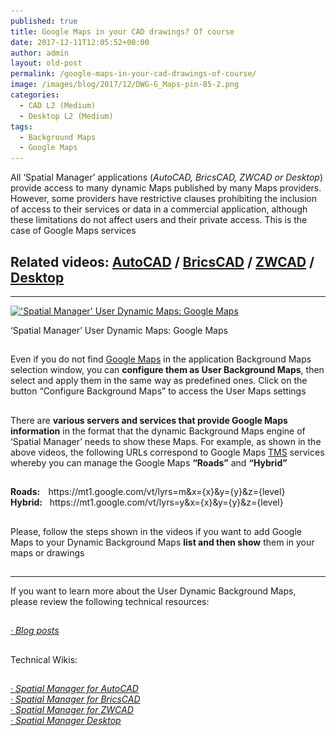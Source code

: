 ```yaml
---
published: true
title: Google Maps in your CAD drawings? Of course
date: 2017-12-11T12:05:52+00:00
author: admin
layout: old-post
permalink: /google-maps-in-your-cad-drawings-of-course/
image: /images/blog/2017/12/DWG-G_Maps-pin-85-2.png
categories:
  - CAD L2 (Medium)
  - Desktop L2 (Medium)
tags:
  - Background Maps
  - Google Maps
---
```

<p>
  All &#8216;Spatial Manager&#8217; applications (<em>AutoCAD, BricsCAD, ZWCAD or Desktop</em>) provide access to many dynamic Maps published by many Maps providers. However, some providers have restrictive clauses prohibiting the inclusion of access to their services or data in a commercial application, although these limitations do not affect users and their private access. This is the case of Google Maps services<!--more-->
</p>

<h2>
  Related videos: <a href="https://youtu.be/icHJyAk_TmA?rel=0" target="_blank" rel="nofollow"><span>AutoCAD</span></a> / <a href="https://youtu.be/i8sBqos80uw?rel=0" target="_blank" rel="nofollow"><span>BricsCAD</span></a> / <a href="https://youtu.be/Vea2cnDbS4s?rel=0" target="_blank" rel="nofollow"><span>ZWCAD</span></a> / <span><a href="https://youtu.be/tKlG0U9gMic" target="_blank" rel="nofollow">Desktop</a></span>
</h2>

* * *

<div>
  <a href="/images/blog/2017/12/SPM-User-Maps-Google-Maps.png" target="_blank" rel="nofollow"><img src="/images/blog/2017/12/SPM-User-Maps-Google-Maps-1024x576.png" alt="'Spatial Manager' User Dynamic Maps: Google Maps" width="625" height="352" srcset="/images/blog/2017/12/SPM-User-Maps-Google-Maps-1024x576.png 1024w, /images/blog/2017/12/SPM-User-Maps-Google-Maps-300x169.png 300w, /images/blog/2017/12/SPM-User-Maps-Google-Maps-768x432.png 768w, /images/blog/2017/12/SPM-User-Maps-Google-Maps-624x351.png 624w, /images/blog/2017/12/SPM-User-Maps-Google-Maps.png 1280w" sizes="(max-width: 625px) 100vw, 625px" /></a>
  
  <p>
    &#8216;Spatial Manager&#8217; User Dynamic Maps: Google Maps
  </p>
</div>

<h2>
</h2>

Even if you do not find <a href="https://en.wikipedia.org/wiki/Google_Maps" target="_blank" rel="nofollow">Google Maps</a> in the application Background Maps selection window, you can **configure them as User Background Maps**, then select and apply them in the same way as predefined ones. Click on the button &#8220;Configure Background Maps&#8221; to access the User Maps settings

## 

There are **various servers and services that provide Google Maps information** in the format that the dynamic Background Maps engine of &#8216;Spatial Manager&#8217; needs to show these Maps. For example, as shown in the above videos, the following URLs correspond to Google Maps <a href="https://en.wikipedia.org/wiki/Tile_Map_Service" target="_blank" rel="nofollow">TMS</a> services whereby you can manage the Google Maps **&#8220;Roads&#8221;** and **&#8220;Hybrid&#8221;**

## 

<div>
  <strong>Roads:    </strong>https://mt1.google.com/vt/lyrs=m&x={x}&y={y}&z={level}
</div>

<div>
</div>

<div>
  <strong>Hybrid:</strong>   https://mt1.google.com/vt/lyrs=y&x={x}&y={y}&z={level}
</div>

<div>
</div>

## 

Please, follow the steps shown in the videos if you want to add Google Maps to your Dynamic Background Maps **list and then show** them in your maps or drawings

## 

* * *

<p>
  If you want to learn more about the User Dynamic Background Maps, please review the following technical resources:
</p>

<h2>
</h2>

<span><em><a href="http://www.spatialmanager.com/tag/background-maps/" target="_blank" rel="nofollow">· Blog posts</a></em></span>

## 

Technical Wikis:

## 

<p>
  <em><a href="http://wiki.spatialmanager.com/index.php/Spatial_Manager%E2%84%A2_for_AutoCAD_-_FAQs:_Background_Maps_(%22Standard%22_and_%22Professional%22_editions_only)#Can_I_configure_my_own_Web_Map_Services.3F" target="_blank" rel="nofollow">· Spatial Manager for AutoCAD</a></em><br /> <a href="http://wiki.spatialmanager.com/index.php/Spatial_Manager%E2%84%A2_for_BricsCAD_-_FAQs:_Background_Maps_(%22Standard%22_and_%22Professional%22_editions_only)#Can_I_configure_my_own_Web_Map_Services.3F" target="_blank" rel="nofollow"><em>· Spatial Manager for BricsCAD<br /> </em></a><em><a href="http://wiki.spatialmanager.com/index.php/Spatial_Manager%E2%84%A2_for_ZWCAD_-_FAQs:_Background_Maps_(%22Standard%22_and_%22Professional%22_editions_only)#Can_I_configure_my_own_Web_Map_Services.3F" target="_blank" rel="nofollow">· Spatial Manager for ZWCAD<br /> </a><a href="http://wiki.spatialmanager.com/index.php/Spatial_Manager_Desktop%E2%84%A2_-_FAQs:_Background_Maps#Can_I_configure_my_own_Web_Map_Services.3F" target="_blank" rel="nofollow">· Spatial Manager Desktop</a></em>
</p>